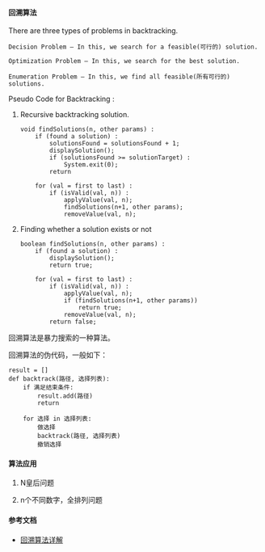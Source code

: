 #### 回溯算法

There are three types of problems in backtracking.

    Decision Problem – In this, we search for a feasible(可行的) solution.

    Optimization Problem – In this, we search for the best solution.

    Enumeration Problem – In this, we find all feasible(所有可行的) solutions.

Pseudo Code for Backtracking :

1. Recursive backtracking solution.

    ```
    void findSolutions(n, other params) :
        if (found a solution) :
            solutionsFound = solutionsFound + 1;
            displaySolution();
            if (solutionsFound >= solutionTarget) : 
                System.exit(0);
            return
    
        for (val = first to last) :
            if (isValid(val, n)) :
                applyValue(val, n);
                findSolutions(n+1, other params);
                removeValue(val, n);
    ```

2. Finding whether a solution exists or not

    ```
    boolean findSolutions(n, other params) :
        if (found a solution) :
            displaySolution();
            return true;
    
        for (val = first to last) :
            if (isValid(val, n)) :
                applyValue(val, n);
                if (findSolutions(n+1, other params))
                    return true;
                removeValue(val, n);
            return false;
    ```


回溯算法是暴力搜索的一种算法。

回溯算法的伪代码，一般如下：

```
result = []
def backtrack(路径, 选择列表):
    if 满足结束条件:
        result.add(路径)
        return
    
    for 选择 in 选择列表:
        做选择
        backtrack(路径, 选择列表)
        撤销选择
```

#### 算法应用

1. N皇后问题

2. n个不同数字，全排列问题


#### 参考文档

- [回溯算法详解](https://github.com/labuladong/fucking-algorithm/blob/master/%E7%AE%97%E6%B3%95%E6%80%9D%E7%BB%B4%E7%B3%BB%E5%88%97/%E5%9B%9E%E6%BA%AF%E7%AE%97%E6%B3%95%E8%AF%A6%E8%A7%A3%E4%BF%AE%E8%AE%A2%E7%89%88.md)

